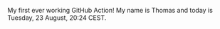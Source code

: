 My first ever working GitHub Action!
My name is Thomas and today is Tuesday, 23 August, 20:24 CEST. 
